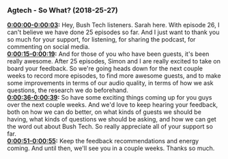 ### Agtech - So What?  (2018-25-27)
**[0:00:00-0:00:03](https://player.whooshkaa.com/episode?id=357336#t=0:00:00):**  Hey, Bush Tech listeners.  Sarah here.  With episode 26, I can't believe we have done 25 episodes so far.  And I just want to thank you so much for your support, for listening, for sharing the podcast,  for commenting on social media.  
**[0:00:15-0:00:19](https://player.whooshkaa.com/episode?id=357336#t=0:00:15):**  And for those of you who have been guests, it's been really awesome.  After 25 episodes, Simon and I are really excited to take on board your feedback.  So we're going heads down for the next couple weeks to record more episodes, to find more  awesome guests, and to make some improvements in terms of our audio quality, in terms of  how we ask questions, the research we do beforehand.  
**[0:00:36-0:00:39](https://player.whooshkaa.com/episode?id=357336#t=0:00:36):**  So have some exciting things coming up for you guys over the next couple weeks.  And we'd love to keep hearing your feedback, both on how we can do better, on what kinds  of guests we should be having, what kinds of questions we should be asking, and how  we can get the word out about Bush Tech.  So really appreciate all of your support so far.  
**[0:00:51-0:00:55](https://player.whooshkaa.com/episode?id=357336#t=0:00:51):**  Keep the feedback recommendations and energy coming.  And until then, we'll see you in a couple weeks.  Thanks so much.  